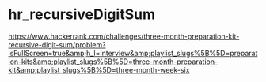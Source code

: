 # hr_recursiveDigitSum
https://www.hackerrank.com/challenges/three-month-preparation-kit-recursive-digit-sum/problem?isFullScreen=true&amp;h_l=interview&amp;playlist_slugs%5B%5D=preparation-kits&amp;playlist_slugs%5B%5D=three-month-preparation-kit&amp;playlist_slugs%5B%5D=three-month-week-six

